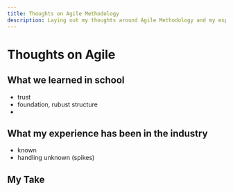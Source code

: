 ```yaml
---
title: Thoughts on Agile Methodology
description: Laying out my thoughts around Agile Methodology and my experience working in the industry as a whole
---
```


# Thoughts on Agile

## What we learned in school

- trust
- foundation, rubust structure
-

## What my experience has been in the industry

- known
- handling unknown (spikes)

## My Take
